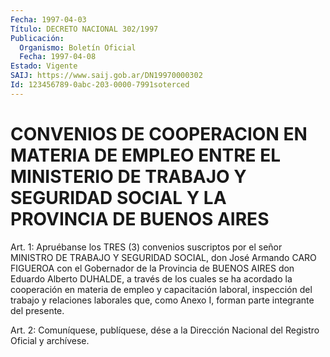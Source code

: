 ```yaml
---
Fecha: 1997-04-03
Título: DECRETO NACIONAL 302/1997
Publicación:
  Organismo: Boletín Oficial
  Fecha: 1997-04-08
Estado: Vigente
SAIJ: https://www.saij.gob.ar/DN19970000302
Id: 123456789-0abc-203-0000-7991soterced
---
```

# CONVENIOS DE COOPERACION EN MATERIA DE EMPLEO ENTRE EL MINISTERIO DE TRABAJO Y SEGURIDAD SOCIAL Y LA PROVINCIA DE BUENOS AIRES

<a id="1"></a>
Art. 1: Apruébanse los  TRES  (3)  convenios suscriptos por el señor MINISTRO DE TRABAJO Y SEGURIDAD SOCIAL, don José Armando CARO FIGUEROA  con el Gobernador de la Provincia  de  BUENOS  AIRES  don Eduardo Alberto  DUHALDE,  a través de los cuales se ha acordado la cooperación en materia de empleo y capacitación laboral, inspección del trabajo y relaciones laborales  que, como Anexo I, forman parte integrante del presente.

<a id="2"></a>
Art. 2: Comuníquese, publíquese, dése  a la Dirección Nacional del Registro Oficial y archívese.